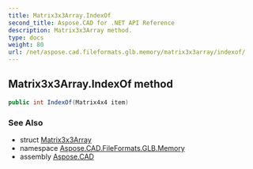 ```yaml
---
title: Matrix3x3Array.IndexOf
second_title: Aspose.CAD for .NET API Reference
description: Matrix3x3Array method. 
type: docs
weight: 80
url: /net/aspose.cad.fileformats.glb.memory/matrix3x3array/indexof/
---
```

## Matrix3x3Array.IndexOf method

```csharp
public int IndexOf(Matrix4x4 item)
```

### See Also

* struct [Matrix3x3Array](../)
* namespace [Aspose.CAD.FileFormats.GLB.Memory](../../matrix3x3array/)
* assembly [Aspose.CAD](../../../)


